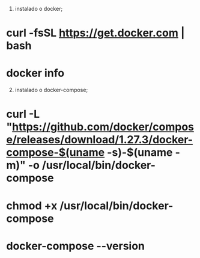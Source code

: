 1. instalado o docker;

# curl -fsSL https://get.docker.com | bash
# docker info

2. instalado o docker-compose;

# curl -L "https://github.com/docker/compose/releases/download/1.27.3/docker-compose-$(uname -s)-$(uname -m)" -o /usr/local/bin/docker-compose
# chmod +x /usr/local/bin/docker-compose
# docker-compose --version



